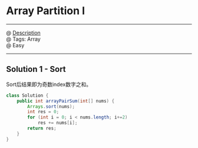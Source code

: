 # Array Partition I
------------------
@ [Description](https://leetcode.com/problems/array-partition-i/)  
@ Tags: Array  
@ Easy

------------------
## Solution 1 - Sort
Sort后结果即为奇数index数字之和。  
```java
class Solution {
    public int arrayPairSum(int[] nums) {
        Arrays.sort(nums);
        int res = 0;
        for (int i = 0; i < nums.length; i+=2)
            res += nums[i];
        return res;
    }
}
```
